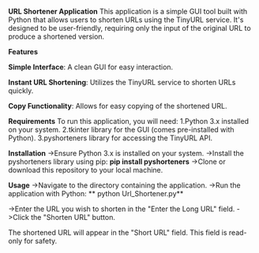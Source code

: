 **URL Shortener Application**
This application is a simple GUI tool built with Python that allows users to shorten URLs using the TinyURL service. It's designed to be user-friendly, requiring only the input of the original URL to produce a shortened version.

**Features**

**Simple Interface**: A clean GUI for easy interaction.

**Instant URL Shortening**: Utilizes the TinyURL service to shorten URLs quickly.

**Copy Functionality**: Allows for easy copying of the shortened URL.


**Requirements**
To run this application, you will need:
 1.Python 3.x installed on your system.
 2.tkinter library for the GUI (comes pre-installed with Python).
 3.pyshorteners library for accessing the TinyURL API.
 
**Installation**
->Ensure Python 3.x is installed on your system.
->Install the pyshorteners library using pip: **pip install pyshorteners**
->Clone or download this repository to your local machine.

**Usage**
->Navigate to the directory containing the application.
->Run the application with Python: **  python Url_Shortener.py**

->Enter the URL you wish to shorten in the "Enter the Long URL" field.
->Click the "Shorten URL" button.

The shortened URL will appear in the "Short URL" field. This field is read-only for safety.
